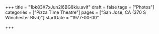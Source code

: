 +++
title = "1bk83X7xJun2l6BG8kiu.avif"
draft = false
tags = ["Photos"]
categories = ["Pizza Time Theatre"]
pages = ["San Jose, CA (370 S Winchester Blvd)"]
startDate = "1977-00-00"

+++
